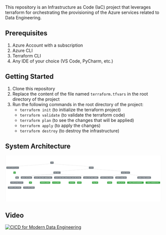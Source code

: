 This repository is an Infrastructure as Code (IaC) project that leverages terraform for orchestrating the provisioning of the Azure services related to Data Engineering.

## Prerequisites
1. Azure Account with a subscription
2. Azure CLI
3. Terraform CLI
4. Any IDE of your choice (VS Code, PyCharm, etc.)

## Getting Started
1. Clone this repository
2. Replace the content of the file named `terraform.tfvars` in the root directory of the project
3. Run the following commands in the root directory of the project:
    - `terraform init` (to initialize the terraform project)
    - `terraform validate` (to validate the terraform code)
    - `terraform plan` (to see the changes that will be applied)
    - `terraform apply` (to apply the changes)
    - `terraform destroy` (to destroy the infrastructure)

## System Architecture
![system_architecture.jpg](images%2Fsystem_architecture.jpg)

## Video
[![CICD for Modern Data Engineering](https://img.youtube.com/vi/bCwLJUAqmC0/0.jpg)](https://youtu.be/bCwLJUAqmC0)